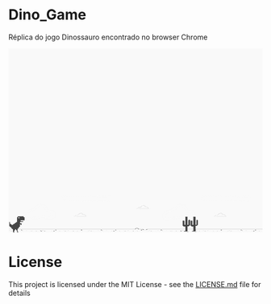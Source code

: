 # Dino_Game
Réplica do jogo Dinossauro encontrado no browser Chrome

![screenshot](example.png?raw=true "screenshot")


# License
This project is licensed under the MIT License - see the [LICENSE.md](LICENSE.md) file for details
